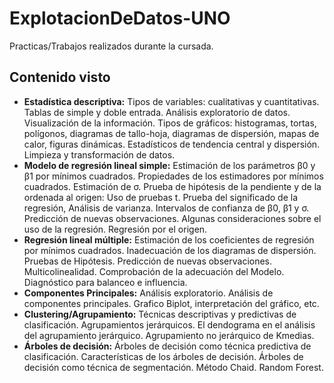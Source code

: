 # ExplotacionDeDatos-UNO
Practicas/Trabajos realizados durante la cursada.

## Contenido visto
- **Estadística descriptiva:** Tipos de variables: cualitativas y cuantitativas. Tablas de simple y doble entrada. Análisis exploratorio de datos. Visualización de la información. Tipos de gráficos: histogramas, tortas, polígonos, diagramas de tallo-hoja, diagramas de dispersión, mapas de calor, figuras dinámicas. Estadísticos de tendencia central y dispersión. Limpieza y transformación de datos.
- **Modelo de regresión lineal simple:** Estimación de los parámetros β0 y β1 por mínimos cuadrados. Propiedades de los estimadores por mínimos cuadrados. Estimación de σ. Prueba de hipótesis de la pendiente y de la ordenada al origen: Uso de pruebas t. Prueba del significado de la regresión, Análisis de varianza. Intervalos de confianza de β0, β1 y σ. Predicción de nuevas observaciones. Algunas consideraciones sobre el uso de la regresión. Regresión por el origen.
- **Regresión lineal múltiple:** Estimación de los coeficientes de regresión por mínimos cuadrados. Inadecuación de los diagramas de dispersión. Pruebas de Hipótesis. Predicción de nuevas observaciones. Multicolinealidad. Comprobación de la adecuación del Modelo. Diagnóstico para balanceo e influencia.
- **Componentes Principales:** Análisis exploratorio. Análisis de componentes principales. Grafico Biplot, interpretación del gráfico, etc.
- **Clustering/Agrupamiento:** Técnicas descriptivas y predictivas de clasificación. Agrupamientos jerárquicos. El dendograma en el análisis del agrupamiento jerárquico. Agrupamiento no jerárquico de Kmedias.
- **Árboles de decisión:** Árboles de decisión como técnica predictiva de clasificación. Características de los árboles de decisión. Árboles de decisión como técnica de segmentación. Método Chaid. Random Forest.
